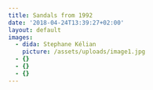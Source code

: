 ```yaml
---
title: Sandals from 1992
date: '2018-04-24T13:39:27+02:00'
layout: default
images:
  - dida: Stephane Kélian
    picture: /assets/uploads/image1.jpg
  - {}
  - {}
  - {}
---
```


